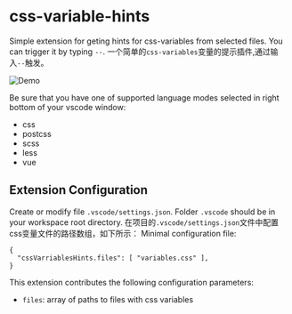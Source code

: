 <!--
 * @Author: wangyunbo
 * @Date: 2021-05-19 23:57:46
 * @LastEditors: wangyunbo
 * @LastEditTime: 2021-05-20 17:15:00
 * @Description: file content
 * @FilePath: \css-variables-hints\README.md
-->

# css-variable-hints

Simple extension for geting hints for css-variables from selected files. You can trigger it by typing `--`.
一个简单的`css-variables`变量的提示插件,通过输入`--`触发。

![Demo](https://github.com/airbender92/css-variables-hints/blob/master/img/demo.gif)

Be sure that you have one of supported language modes selected in right bottom of your vscode window:
* css
* postcss
* scss
* less
* vue


## Extension Configuration
Create or modify file `.vscode/settings.json`. Folder `.vscode` should be in your workspace root directory.
在项目的`.vscode/settings.json`文件中配置css变量文件的路径数组，如下所示：
Minimal configuration file:
```
{
  "cssVarriablesHints.files": [ "variables.css" ],
}
```

This extension contributes the following configuration parameters:

* `files`: array of paths to files with css variables
